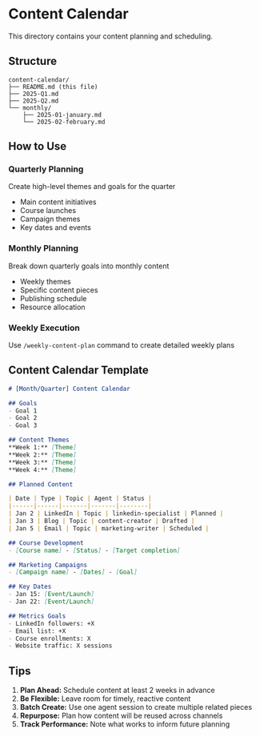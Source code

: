 # Content Calendar

This directory contains your content planning and scheduling.

## Structure

```
content-calendar/
├── README.md (this file)
├── 2025-Q1.md
├── 2025-Q2.md
└── monthly/
    ├── 2025-01-january.md
    └── 2025-02-february.md
```

## How to Use

### Quarterly Planning
Create high-level themes and goals for the quarter
- Main content initiatives
- Course launches
- Campaign themes
- Key dates and events

### Monthly Planning
Break down quarterly goals into monthly content
- Weekly themes
- Specific content pieces
- Publishing schedule
- Resource allocation

### Weekly Execution
Use `/weekly-content-plan` command to create detailed weekly plans

## Content Calendar Template

```markdown
# [Month/Quarter] Content Calendar

## Goals
- Goal 1
- Goal 2
- Goal 3

## Content Themes
**Week 1:** [Theme]
**Week 2:** [Theme]
**Week 3:** [Theme]
**Week 4:** [Theme]

## Planned Content

| Date | Type | Topic | Agent | Status |
|------|------|-------|-------|--------|
| Jan 2 | LinkedIn | Topic | linkedin-specialist | Planned |
| Jan 3 | Blog | Topic | content-creator | Drafted |
| Jan 5 | Email | Topic | marketing-writer | Scheduled |

## Course Development
- [Course name] - [Status] - [Target completion]

## Marketing Campaigns
- [Campaign name] - [Dates] - [Goal]

## Key Dates
- Jan 15: [Event/Launch]
- Jan 22: [Event/Launch]

## Metrics Goals
- LinkedIn followers: +X
- Email list: +X
- Course enrollments: X
- Website traffic: X sessions
```

## Tips

1. **Plan Ahead:** Schedule content at least 2 weeks in advance
2. **Be Flexible:** Leave room for timely, reactive content
3. **Batch Create:** Use one agent session to create multiple related pieces
4. **Repurpose:** Plan how content will be reused across channels
5. **Track Performance:** Note what works to inform future planning
